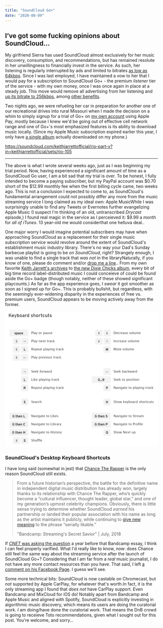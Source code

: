 ```yaml
---
title: "SoundCloud Go+"
date: "2020-08-09"
---
```


## I’ve got some fucking opinions about SoundCloud...

My girlfriend Sierra has used SoundCloud almost exclusively for her music discovery, consumption, and recommendations, but has remained resolute in her unwillingness to financially invest in the service. As such, her listening is regularly interrupted by ads and limited to bitrates [as low as 64kbps](https://www.magneticmag.com/2018/01/soundcloud-lowers-sound-quality-uploads-half/). Since I was last employed, I have maintained a vow to her that I would pay for a subscription to SoundCloud Go+ - the premium _listener_ tier of the service - with my own money, once I was once again in place at a steady job. This move would remove all advertising from her listening and [up its bitrate to 256kbps](https://help.soundcloud.com/hc/en-us/articles/360010227514-High-Quality-Streaming), among [other benefits](https://checkout.soundcloud.com/go).

Two nights ago, we were refueling her car in preparation for another one of our recreational drives into rural Missouri when I made the decision on a whim to simply signup for a trial of Go+ on [my own account](https://soundcloud.com/chordoslut) using Apple Pay, mostly because I knew we'd be going out of effective cell network range and one of Go+'s most emphasized features is its ability to download music locally. (Since my Apple Music subscription expired earlier this year, I only have [a single album](https://bigkrit.com/music/king-remembered-in-time/) actually downloaded on my phone.)

https://soundcloud.com/keithjarrettofficial/rio-part-v?in=keithjarrettofficial/sets/rio-105

* * *

The above is what I wrote several weeks ago, just as I was beginning my trial period. Now, having experienced a significant amount of time as a SoundCloud Go user, I am a bit sad that my trial is over. To be honest, I fully intended to become a paying subscriber, but my PayPal account was $0.70 short of the $12.99 monthly fee when the first billing cycle came, two weeks ago. This is not a conclusion I expected to come to, as SoundCloud's fundamental arrangement could not possibly differ any more from the music streaming service I long claimed as my ideal own: Apple MusicWhile I was surprisingly unable to find any Tweets or Evernotes further evangelizing Apple Music (I suspect I'm thinking of an old, untranscribed _Drycast_ episode,) I found real magic in the service as I perceieved it: $9.99 a month for _all of iTunes_. 13 year-old me would considerthat one helluva deal..

One major worry I would imagine potential subscribers may have when approaching SoundCloud as a replacement for their single music subscription service would revolve around the extent of SoundCloud's establishment music industry library. There's no way your Dad's Sunday barbecue playlist is going to be on _SoundCloud_, right? Strangely enough, I was unable to find a single track that _was not_ in the libraryNaturally, if you know of one, please do comment and/or [drop me a line](https://www.davidblue.wtf/contact/).. From my own favorite [Keith Jarrett's archives](https://soundcloud.com/keithjarrettofficial) to [the new Dixie Chicks album](https://soundcloud.com/dixiechicks/sets/gaslighter-2), every bit of big time record label-distributed music I could conceieve of could be found aside the Go+ badge (though notably, neither of these showed significant playcounts.) As far as the app experience goes, I _swear_ it got smoother as soon as I signed up for Go+. This is probably bullshit, but regardless, with the seemingly ever-widening disparity in the experiences of free vs. premium users, SoundCloud appears to be moving actively away from the former.

![](images/SoundCloud-Keyboard-Shortcuts.png)

### SoundCloud's Desktop Keyboard Shortcuts

I have long said (somewhat in jest) that [Chance The Rapper](https://soundcloud.com/chancetherapper) is the only reason SoundCloud still exists.

> From a future historian’s perspective, the battle for the definitive name in independent digital music distribution has already won, largely thanks to its relationship with Chance The Rapper, who’s quickly become a “cultural influencer, thought leader, global star,” and one of my generation’s upmost celebrity champions. Obviously, there is little sense trying to determine whether SoundCloud _earned_ his partnership or landed their popular association with his name as long as the artist maintains it publicly, while continuing to [give new meaning](https://soundcloud.com/pitchfork/pitchfork-presents-in-sight-out-chance-the-rapper) to the phrase “serially likable.”
> 
> "Bandcamp: Streaming's Secret Savior" | July, 2018

If [_CNET_ was asking the question](https://www.cnet.com/news/chance-the-rapper-soundcloud/) a year before that Bandcamp essay, I think I can feel properly varified. What I'd really like to know, now: does Chance still feel the same way about the streaming service after the launch of SoundCloud Go+? Considering that I am far from a _real_ music journalist, I do not have any more contact resources than you have. That said, I left [a comment on his Facebook Page](https://www.facebook.com/chancetherapper/posts/3299672310124810?comment_id=3319045628187478&__cft__[0]=AZVwHKj7Db1EJxvu5l-xa4hb-aW_Fv-fvaUXzepPQ24DfitI9jwAxeplWqKkQde9oc2LGBRquP8cYgMJ6I3bvtjIigkpjULs0ZJc7xrLEeyie2QSyQ1W2rZSaoSfm4pikn7vQrEXXUNJFwaE5WbEfYelyKWZAqQBQH7PEpRaJeU9NeeVP65oR0YA5OOeH_GfWlmSisfB7yNuoUpWgpiwsla0&__tn__=R]-R). I guess we'll see.

Some more technical bits: SoundCloud is now castable on Chromecast, but _not_ supported by Apple CarPlay, for whatever that's worth.In fact, it is the only streaming app I found that _does not_ have CarPlay support. Even Bandcamp and MixCloud for iOS do! Notably apart from Bandcamp and Apple Music and aligned with Spotify, SoundCloud is explicitly investing in algorithmic music discovery, which means its users are doing the curatorial work. _I_ am doing/have done the curatorial work. That means the DnB crowd is going to receieve Toto recommendations, given what I sought out for this post. You're welcome, and sorry...
